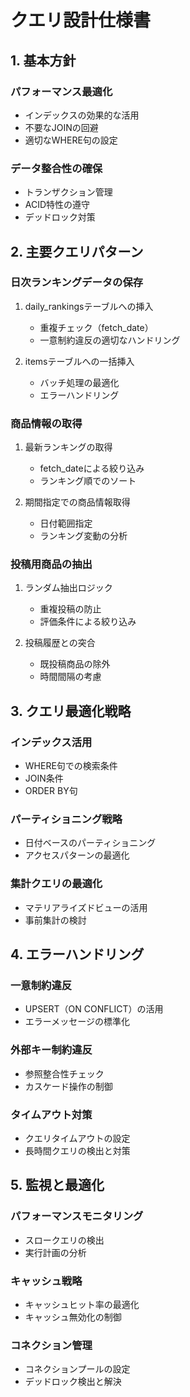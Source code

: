 # クエリ設計仕様書

## 1. 基本方針
### パフォーマンス最適化
- インデックスの効果的な活用
- 不要なJOINの回避
- 適切なWHERE句の設定

### データ整合性の確保
- トランザクション管理
- ACID特性の遵守
- デッドロック対策

## 2. 主要クエリパターン

### 日次ランキングデータの保存
1. daily_rankingsテーブルへの挿入
   - 重複チェック（fetch_date）
   - 一意制約違反の適切なハンドリング

2. itemsテーブルへの一括挿入
   - バッチ処理の最適化
   - エラーハンドリング

### 商品情報の取得
1. 最新ランキングの取得
   - fetch_dateによる絞り込み
   - ランキング順でのソート

2. 期間指定での商品情報取得
   - 日付範囲指定
   - ランキング変動の分析

### 投稿用商品の抽出
1. ランダム抽出ロジック
   - 重複投稿の防止
   - 評価条件による絞り込み

2. 投稿履歴との突合
   - 既投稿商品の除外
   - 時間間隔の考慮

## 3. クエリ最適化戦略

### インデックス活用
- WHERE句での検索条件
- JOIN条件
- ORDER BY句

### パーティショニング戦略
- 日付ベースのパーティショニング
- アクセスパターンの最適化

### 集計クエリの最適化
- マテリアライズドビューの活用
- 事前集計の検討

## 4. エラーハンドリング

### 一意制約違反
- UPSERT（ON CONFLICT）の活用
- エラーメッセージの標準化

### 外部キー制約違反
- 参照整合性チェック
- カスケード操作の制御

### タイムアウト対策
- クエリタイムアウトの設定
- 長時間クエリの検出と対策

## 5. 監視と最適化

### パフォーマンスモニタリング
- スロークエリの検出
- 実行計画の分析

### キャッシュ戦略
- キャッシュヒット率の最適化
- キャッシュ無効化の制御

### コネクション管理
- コネクションプールの設定
- デッドロック検出と解決